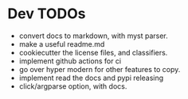# Dev TODOs

- convert docs to markdown, with myst parser.
- make a useful readme.md
- cookiecutter the license files, and classifiers.
- implement github actions for ci
- go over hyper modern for other features to copy.
- implement read the docs and pypi releasing
- click/argparse option, with docs.
